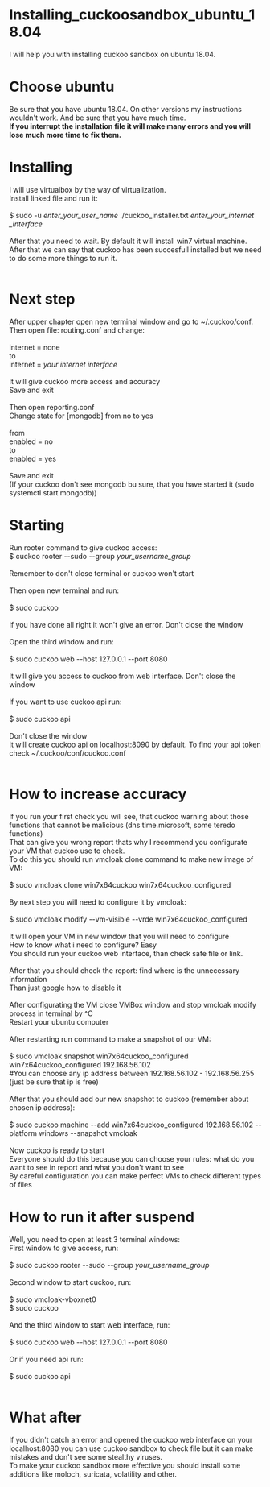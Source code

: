 # Installing_cuckoosandbox_ubuntu_18.04
I will help you with installing cuckoo sandbox on ubuntu 18.04.

# Choose ubuntu
Be sure that you have ubuntu 18.04. On other versions my instructions wouldn't work. And be sure that you have much time. <br>
**If you interrupt the installation file it will make many errors and you will lose much more time to fix them.**<br>

# Installing
I will use virtualbox by the way of virtualization. <br>
Install linked file and run it:<br>
<br>
$ sudo -u *enter_your_user_name* ./cuckoo_installer.txt *enter_your_internet _interface*<br>
<br>
After that you need to wait. By default it will install win7 virtual machine.<br>
After that we can say that cuckoo has been succesfull installed but we need to do some more things to run it.<br>
<br>
# Next step
After upper chapter open new terminal window and go to ~/.cuckoo/conf.<br>
Then open file: routing.conf and change: <br>
<br>
internet = none<br>
to<br>
internet = *your internet interface*<br>
<br>
It will give cuckoo more access and accuracy<br>
Save and exit<br>
<br>
Then open reporting.conf<br>
Change state for \[mongodb\] from no to yes<br>
<br>
from<br>
enabled = no<br>
to<br>
enabled = yes<br>
<br>
Save and exit<br>
(If your cuckoo don't see mongodb bu sure, that you have started it (sudo systemctl start mongodb))
<br>
# Starting
Run rooter command to give cuckoo access:
<br>
$ cuckoo rooter --sudo --group *your_username_group*<br>
<br>
Remember to don't close terminal or cuckoo won't start<br>
<br>
Then open new terminal and run:<br>
<br>
$ sudo cuckoo<br>
<br>
If you have done all right it won't give an error. Don't close the window<br>
<br>
Open the third window and run:<br>
<br>
$ sudo cuckoo web --host 127.0.0.1 --port 8080<br>
<br>
It will give you access to cuckoo from web interface. Don't close the window<br>
<br>
If you want to use cuckoo api run:<br>
<br>
$ sudo cuckoo api<br>
<br>
Don't close the window<br>
It will create cuckoo api on localhost:8090 by default. To find your api token check ~/.cuckoo/conf/cuckoo.conf<br>
<br>

# How to increase accuracy
If you run your first check you will see, that cuckoo warning about those functions that cannot be malicious (dns time.microsoft, some teredo functions)<br>
That can give you wrong report thats why I recommend you configurate your VM that cuckoo use to check.<br>
To do this you should run vmcloak clone command to make new image of VM:<br>
<br>
$ sudo vmcloak clone win7x64cuckoo win7x64cuckoo_configured<br>
<br>
By next step you will need to configure it by vmcloak:<br>
<br>
$ sudo vmcloak modify --vm-visible --vrde win7x64cuckoo_configured<br>
<br>
It will open your VM in new window that you will need to configure<br>
How to know what i need to configure? Easy<br>
You should run your cuckoo web interface, than check safe file or link.<br>
<br>
After that you should check the report: find where is the unnecessary information<br>
Than just google how to disable it<br>
<br>
After configurating the VM close VMBox window and stop vmcloak modify process in terminal by ^C<br>
Restart your ubuntu computer<br>
<br>
After restarting run command to make a snapshot of our VM:<br>
<br>
$ sudo vmcloak snapshot win7x64cuckoo_configured win7x64cuckoo_configured 192.168.56.102<br>
#You can choose any ip address between 192.168.56.102 - 192.168.56.255 (just be sure that ip is free)<br>
<br>
After that you should add our new snapshot to cuckoo (remember about chosen ip address):<br>
<br>
$ sudo cuckoo machine --add win7x64cuckoo_configured 192.168.56.102 --platform windows --snapshot vmcloak<br>
<br>
Now cuckoo is ready to start<br>
Everyone should do this because you can choose your rules: what do you want to see in report and what you don't want to see<br>
By careful configuration you can make perfect VMs to check different types of files<br>

# How to run it after suspend<br>
Well, you need to open at least 3 terminal windows:<br>
First window to give access, run:<br>
<br>
$ sudo cuckoo rooter --sudo --group *your_username_group*<br>
<br>
Second window to start cuckoo, run:<br>
<br>
$ sudo vmcloak-vboxnet0<br>
$ sudo cuckoo<br>
<br>
And the third window to start web interface, run:<br>
<br>
$ sudo cuckoo web --host 127.0.0.1 --port 8080<br>
<br>
Or if you need api run:<br>
<br>
$ sudo cuckoo api<br>
<br>
# What after
If you didn't catch an error and opened the cuckoo web interface on your localhost:8080 you can use cuckoo sandbox to check file but it can make mistakes and don't see some stealthy viruses.<br>
To make your cuckoo sandbox more effective you should install some additions like moloch, suricata, volatility and other.<br>




